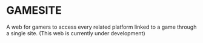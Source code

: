 # GAMESITE
A web for gamers to access every related platform linked to a game through a single site. (This web is currently under development)
